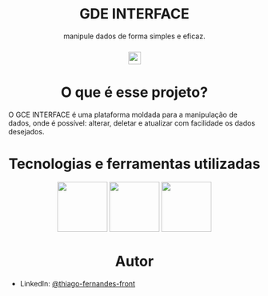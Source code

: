 <h1 align="center">GDE INTERFACE</h1>
<p align="center">manipule dados de forma simples e eficaz.</p>

<h3 align="center">
  <img  height="25px" alt="progress" src="https://img.shields.io/badge/STATUS-em%20desenvolvimento-%ffffff?style=for-the-badge" />
</h3>

<h1 align="center">O que é esse projeto?</h1>

<p> O GCE INTERFACE é uma plataforma moldada para a manipulação de dados, onde é possível: alterar, deletar e atualizar com facilidade os dados desejados.
</p>

<h1 align="center">Tecnologias e ferramentas utilizadas</h1>

<p align="center">
  <img height="100px" src="https://cdn-1.webcatalog.io/catalog/typescript-docs/typescript-docs-icon-filled.png?v=1656735815975" />
  <img height="100px" src="https://bognarjunior.files.wordpress.com/2014/12/1417589427_nodejs-256.png" />
  <img height="100px" src="https://hackr.io/tutorials/learn-express-js/logo/logo-express-js?ver=1557508379" />
</p>

<h1 align="center">Autor</h1>

<ul>
  <li>
    LinkedIn: <a href="https://www.linkedin.com/in/thiago-fernandes-front/">@thiago-fernandes-front</a>  
  </li>
</ul>
